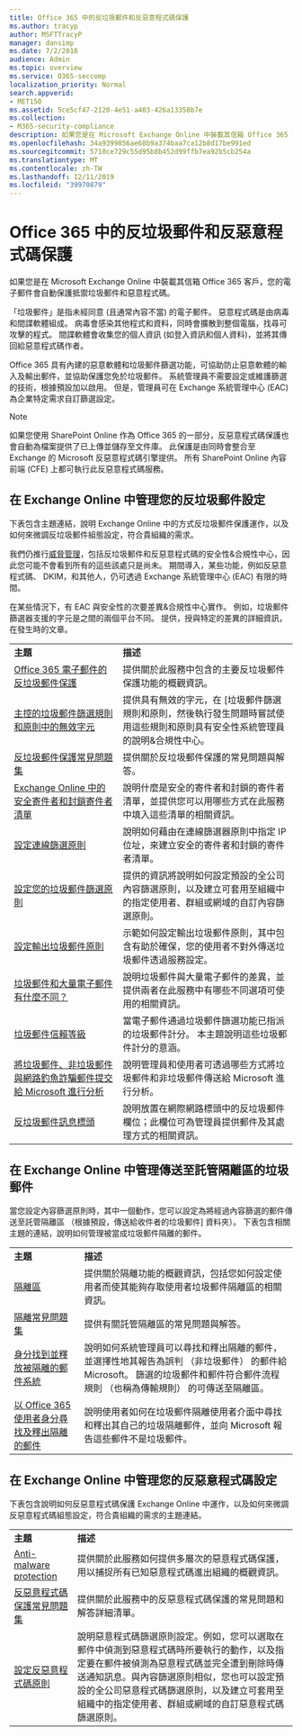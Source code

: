 ```yaml
---
title: Office 365 中的反垃圾郵件和反惡意程式碼保護
ms.author: tracyp
author: MSFTTracyP
manager: dansimp
ms.date: 7/2/2018
audience: Admin
ms.topic: overview
ms.service: O365-seccomp
localization_priority: Normal
search.appverid:
- MET150
ms.assetid: 5ce5cf47-2120-4e51-a403-426a13358b7e
ms.collection:
- M365-security-compliance
description: 如果您是在 Microsoft Exchange Online 中裝載其信箱 Office 365 客戶，您的電子郵件會自動保護抵禦垃圾郵件和惡意程式碼。
ms.openlocfilehash: 34a9399856ae68b9a374baa7ca12b8d17be991ed
ms.sourcegitcommit: 5710ce729c55d95b8b452d99ffb7ea92b5cb254a
ms.translationtype: MT
ms.contentlocale: zh-TW
ms.lasthandoff: 12/11/2019
ms.locfileid: "39970879"
---
```

# <a name="anti-spam-and-anti-malware-protection-in-office-365"></a>Office 365 中的反垃圾郵件和反惡意程式碼保護

如果您是在 Microsoft Exchange Online 中裝載其信箱 Office 365 客戶，您的電子郵件會自動保護抵禦垃圾郵件和惡意程式碼。

「垃圾郵件」是指未經同意 (且通常內容不當) 的電子郵件。 惡意程式碼是由病毒和間諜軟體組成。 病毒會感染其他程式和資料，同時會擴散到整個電腦，找尋可攻擊的程式。 間諜軟體會收集您的個人資訊 (如登入資訊和個人資料)，並將其傳回給惡意程式碼作者。

Office 365 具有內建的惡意軟體和垃圾郵件篩選功能，可協助防止惡意軟體的輸入及輸出郵件，並協助保護您免於垃圾郵件。 系統管理員不需要設定或維護篩選的技術，根據預設加以啟用。 但是，管理員可在 Exchange 系統管理中心 (EAC) 為企業特定需求自訂篩選設定。

> [!NOTE]
> 如果您使用 SharePoint Online 作為 Office 365 的一部分，反惡意程式碼保護也會自動為檔案提供了已上傳並儲存至文件庫。 此保護是由同時會整合至 Exchange 的 Microsoft 反惡意程式碼引擎提供。 所有 SharePoint Online 內容前端 (CFE) 上都可執行此反惡意程式碼服務。

## <a name="manage-your-anti-spam-settings-in-exchange-online"></a>在 Exchange Online 中管理您的反垃圾郵件設定

下表包含主題連結，說明 Exchange Online 中的方式反垃圾郵件保護運作，以及如何來微調反垃圾郵件組態設定，符合貴組織的需求。

我們仍推行[威脅管理](protect-against-threats.md)，包括反垃圾郵件和反惡意程式碼的安全性&amp;合規性中心，因此您可能不會看到所有的這些該處只是尚未。 期間導入，某些功能，例如反惡意程式碼、 DKIM，和其他人，仍可透過 Exchange 系統管理中心 (EAC) 有限的時間。

在某些情況下，有 EAC 與安全性的次要差異&amp;合規性中心實作。 例如，垃圾郵件篩選器支援的字元是之間的兩個平台不同。 提供，授與特定的差異的詳細資訊，在發生時的文章。

|||
|:-----|:-----|
|**主題**|**描述**|
|[Office 365 電子郵件的反垃圾郵件保護](anti-spam-protection.md)|提供關於此服務中包含的主要反垃圾郵件保護功能的概觀資訊。|
|[主控的垃圾郵件篩選規則和原則中的無效字元](invalid-characters-hosted-spam-filter-rules-policies.md)|提供具有無效的字元，在 [垃圾郵件篩選規則和原則，然後執行發生問題時嘗試使用這些規則和原則具有安全性系統管理員的說明&amp;合規性中心。|
|[反垃圾郵件保護常見問題集](anti-spam-protection-faq.md)|提供關於反垃圾郵件保護的常見問題與解答。|
|[Exchange Online 中的安全寄件者和封鎖寄件者清單](safe-sender-and-blocked-sender-lists-faq.md)|說明什麼是安全的寄件者和封鎖的寄件者清單，並提供您可以用哪些方式在此服務中填入這些清單的相關資訊。|
|[設定連線篩選原則](configure-the-connection-filter-policy.md)|說明如何藉由在連線篩選器原則中指定 IP 位址，來建立安全的寄件者和封鎖的寄件者清單。|
|[設定您的垃圾郵件篩選原則](configure-your-spam-filter-policies.md)|提供的資訊將說明如何設定預設的全公司內容篩選原則，以及建立可套用至組織中的指定使用者、群組或網域的自訂內容篩選原則。|
|[設定輸出垃圾郵件原則](configure-the-outbound-spam-policy.md)|示範如何設定輸出垃圾郵件原則，其中包含有助於確保，您的使用者不對外傳送垃圾郵件透過服務設定。|
|[垃圾郵件和大量電子郵件有什麼不同？](what-s-the-difference-between-junk-email-and-bulk-email.md)|說明垃圾郵件與大量電子郵件的差異，並提供兩者在此服務中有哪些不同選項可使用的相關資訊。|
|[垃圾郵件信賴等級](spam-confidence-levels.md)|當電子郵件通過垃圾郵件篩選功能已指派的垃圾郵件計分。 本主題說明這些垃圾郵件計分的意涵。|
|[將垃圾郵件、非垃圾郵件與網路釣魚詐騙郵件提交給 Microsoft 進行分析](submit-spam-non-spam-and-phishing-scam-messages-to-microsoft-for-analysis.md)|說明管理員和使用者可透過哪些方式將垃圾郵件和非垃圾郵件傳送給 Microsoft 進行分析。|
|[反垃圾郵件訊息標頭](anti-spam-message-headers.md)|說明放置在網際網路標頭中的反垃圾郵件欄位；此欄位可為管理員提供郵件及其處理方式的相關資訊。|

## <a name="manage-spam-sent-to-the-hosted-quarantine-in-exchange-online"></a>在 Exchange Online 中管理傳送至託管隔離區的垃圾郵件

當您設定內容篩選原則時，其中一個動作，您可以設定為將經過內容篩選的郵件傳送至託管隔離區 （根據預設，傳送給收件者的垃圾郵件] 資料夾）。 下表包含相關主題的連結，說明如何管理被當成垃圾郵件隔離的郵件。

|||
|:-----|:-----|
|**主題**|**描述**|
|[隔離區](quarantine.md)|提供關於隔離功能的概觀資訊，包括您如何設定使用者而使其能夠存取使用者垃圾郵件隔離區的相關資訊。|
|[隔離常見問題集](quarantine-faq.md)|提供有關託管隔離區的常見問題與解答。|
|[身分找到並釋放被隔離的郵件系統](find-and-release-quarantined-messages-as-an-administrator.md)|說明如何系統管理員可以尋找和釋出隔離的郵件，並選擇性地其報告為誤判 （非垃圾郵件） 的郵件給 Microsoft。 篩選的垃圾郵件和郵件符合郵件流程規則 （也稱為傳輸規則） 的可傳送至隔離區。|
|[以 Office 365 使用者身分尋找及釋出隔離的郵件](find-and-release-quarantined-messages-as-a-user.md)|說明使用者如何在垃圾郵件隔離使用者介面中尋找和釋出其自己的垃圾隔離郵件，並向 Microsoft 報告這些郵件不是垃圾郵件。|


## <a name="manage-your-anti-malware-settings-in-exchange-online"></a>在 Exchange Online 中管理您的反惡意程式碼設定

下表包含說明如何反惡意程式碼保護 Exchange Online 中運作，以及如何來微調反惡意程式碼組態設定，符合貴組織的需求的主題連結。

|||
|:-----|:-----|
|**主題**|**描述**|
|[Anti-malware protection](anti-malware-protection.md)|提供關於此服務如何提供多層次的惡意程式碼保護，用以捕捉所有已知惡意程式碼進出組織的概觀資訊。|
|[反惡意程式碼保護常見問題集](anti-malware-protection-faq-eop.md)|提供關於此服務中的反惡意程式碼保護的常見問題和解答詳細清單。|
|[設定反惡意程式碼原則](configure-anti-malware-policies.md)|說明惡意程式碼篩選原則設定。例如，您可以選取在郵件中偵測到惡意程式碼時所要執行的動作，以及指定要在郵件被偵測為惡意程式碼並完全遭到刪除時傳送通知訊息。與內容篩選原則相似，您也可以設定預設的全公司惡意程式碼篩選原則，以及建立可套用至組織中的指定使用者、群組或網域的自訂惡意程式碼篩選原則。|
